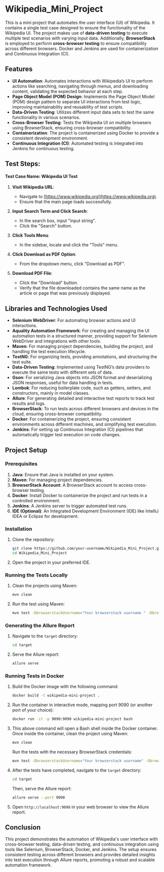 # Wikipedia_Mini_Project

This is a mini project that automates the user interface (UI) of Wikipedia. It contains a single test case designed to ensure the functionality of the Wikipedia UI. The project makes use of **data-driven testing** to execute multiple test scenarios with varying input data. Additionally, **BrowserStack** is employed to perform **cross-browser testing** to ensure compatibility across different browsers. Docker and Jenkins  are used for containerization and Continuous Integration (CI).

## Features

- **UI Automation**: Automates interactions with Wikipedia’s UI to perform actions like searching, navigating through menus, and downloading content, validating the expected behavior at each step.
- **Page Object Model (POM) Design**: Implements the Page Object Model (POM) design pattern to separate UI interactions from test logic, improving maintainability and reusability of test scripts.
- **Data-Driven Testing**: Utilizes different input data sets to test the same functionality in various scenarios.
- **Cross-Browser Testing**: Tests the Wikipedia UI on multiple browsers using BrowserStack, ensuring cross-browser compatibility.
- **Containerization**: The project is containerized using Docker to provide a consistent development environment.
- **Continuous Integration (CI)**: Automated testing is integrated into Jenkins for continuous testing.


## Test Steps:
#### Test Case Name: **Wikipedia UI Test**
1. **Visit Wikipedia URL**:
    - Navigate to [https://www.wikipedia.org](https://www.wikipedia.org).
    - Ensure that the main page loads successfully.

2. **Input Search Term and Click Search**:
    - In the search box, input "input string".
    - Click the "Search" button.

3. **Click Tools Menu**:
    - In the sidebar, locate and click the "Tools" menu.

4. **Click Download as PDF Option**:
    - From the dropdown menu, click "Download as PDF".

5. **Download PDF File**:
    - Click the "Download" button.
    - Verify that the file downloaded contains the same name as the article or page that was previously displayed.

## Libraries and Technologies Used

- **Selenium WebDriver**: For automating browser actions and UI interactions.
- **Aquality Automation Framework**: For creating and managing the UI automation tests in a structured manner, providing support for Selenium WebDriver and integrations with other tools.
- **Maven**: For managing project dependencies, building the project, and handling the test execution lifecycle.
- **TestNG**: For organizing tests, providing annotations, and structuring the test suite.
- **Data-Driven Testing**: Implemented using TestNG’s data providers to execute the same tests with different sets of data.
- **Gson**: For serializing Java objects into JSON format and deserializing JSON responses, useful for data handling in tests.
- **Lombok**: For reducing boilerplate code, such as getters, setters, and constructors, mainly in model classes.
- **Allure**: For generating detailed and interactive test reports to track test results and logs.
- **BrowserStack**: To run tests across different browsers and devices in the cloud, ensuring cross-browser compatibility.
- **Docker**: For containerizing the project, ensuring consistent environments across different machines, and simplifying test execution.
- **Jenkins**: For setting up Continuous Integration (CI) pipelines that automatically trigger test execution on code changes.


## Project Setup

### Prerequisites

1. **Java**: Ensure that Java is installed on your system.
2. **Maven**: For managing project dependencies.
3. **BrowserStack Account**: A BrowserStack account to access cross-browser testing.
4. **Docker**: Install Docker to containerize the project and run tests in a controlled environment.
5. **Jenkins**: A Jenkins server to trigger automated test runs.
6. **IDE (Optional)**: An Integrated Development Environment (IDE) like IntelliJ IDEA or Eclipse for development.

### Installation

1. Clone the repository:

    ```bash
    git clone https://github.com/your-username/Wikipedia_Mini_Project.git
    cd Wikipedia_Mini_Project
    ```

2. Open the project in your preferred IDE.



### Running the Tests Locally

1. Clean the projects using Maven:

    ```bash
    mvn clean
    ```

2. Run the test using Maven:

    ```bash
    mvn test -DbrowserstackUsername="Your browserstack username " -DbrowserstackAccessKey=" Your browserstack accessKey"
   ```

### Generating the Allure Report

1. Navigate to the `target` directory:

    ```bash
    cd target
    ```

2. Serve the Allure report:

    ```bash
    allure serve 
    ```

### Running Tests in Docker

1. Build the Docker image with the following command:

    ```bash
    docker build -t wikipedia-mini-project .
    ```

2. Run the container in interactive mode, mapping port 9090 (or another port of your choice):

    ```bash
    docker run -it -p 9090:9090 wikipedia-mini-project bash
    ```

3. This above command will open a Bash shell inside the Docker container. Once inside the container, clean the project using Maven:

    ```bash
    mvn clean
    ```

   Run the tests with the necessary BrowserStack credentials:

    ```bash
    mvn test -DbrowserstackUsername="Your browserstack username" -DbrowserstackAccessKey="Your browserstack accessKey"
    ```

4. After the tests have completed, navigate to the `target` directory:

    ```bash
    cd target
    ```
   Then, serve the Allure report:

    ```bash
    allure serve --port 9090
    ```


5. Open `http://localhost:9090` in your web browser to view the Allure report.

## Conclusion

This project demonstrates the automation of Wikipedia's user interface with cross-browser testing, data-driven testing, and continuous integration using tools like Selenium, BrowserStack, Docker, and Jenkins. The setup ensures consistent testing across different browsers and provides detailed insights into test execution through Allure reports, promoting a robust and scalable automation framework.

   